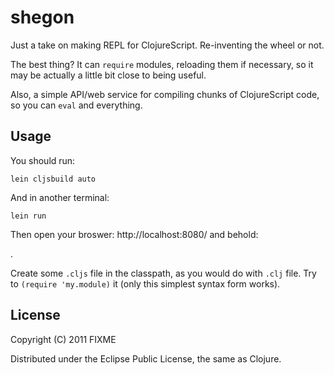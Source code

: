# shegon

Just a take on making REPL for ClojureScript. Re-inventing the wheel or not.

The best thing? It can `require` modules, reloading them if necessary, so
it may be actually a little bit close to being useful.

Also, a simple API/web service for compiling chunks of ClojureScript code,
so you can `eval` and everything.

## Usage

You should run:

    lein cljsbuild auto

And in another terminal:

    lein run

Then open your broswer: http://localhost:8080/ and behold:

.

Create some `.cljs` file in the classpath, as you would do with `.clj` file.
Try to `(require 'my.module)` it (only this simplest syntax form works).


## License

Copyright (C) 2011 FIXME

Distributed under the Eclipse Public License, the same as Clojure.

